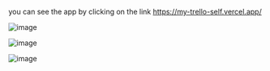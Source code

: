 you can see the app by clicking on the link
https://my-trello-self.vercel.app/

![image](https://user-images.githubusercontent.com/102217295/169831503-138daff3-04cd-4e0f-8ae5-187d73769e03.png)

![image](https://user-images.githubusercontent.com/102217295/169831346-1c587dea-29ae-490d-9cba-ec2d01d4d093.png)

![image](https://user-images.githubusercontent.com/102217295/169833527-7696b472-5d25-4218-b06c-ec69b56f6ea4.png)


